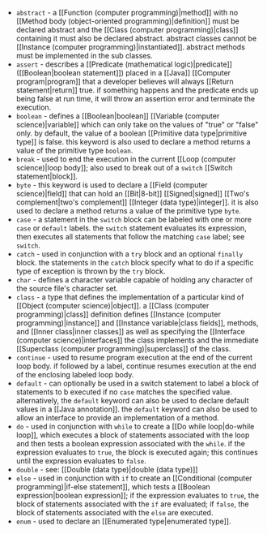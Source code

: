 - `abstract` - a [[Function (computer programming)|method]] with no [[Method body (object-oriented programming)|definition]] must be declared abstract and the [[Class (computer programming)|class]] containing it must also be declared abstract. abstract classes cannot be [[Instance (computer programming)|instantiated]]. abstract methods must be implemented in the sub classes.
- `assert` - describes a [[Predicate (mathematical logic)|predicate]] ([[Boolean|boolean statement]]) placed in a [[Java]] [[Computer program|program]] that a developer believes will always [[Return statement|return]] true. if something happens and the predicate ends up being false at run time, it will throw an assertion error and terminate the execution.
- `boolean` - defines a [[Boolean|boolean]] [[Variable (computer science)|variable]] which can only take on the values of "true" or "false" only. by default, the value of a boolean [[Primitive data type|primitive type]] is false. this keyword is also used to declare a method returns a value of the primitive type `boolean`.
- `break` - used to end the execution in the current [[Loop (computer science)|loop body]]; also used to break out of a `switch` [[Switch statement|block]].
- `byte` - this keyword is used to declare a [[Field (computer science)|field]] that can hold an [[Bit|8-bit]] [[Signed|signed]] [[Two's complement|two's complement]] [[Integer (data type)|integer]]. it is also used to declare a method returns a value of the primitive type `byte`.
- `case` - a statement in the `switch` block can be labeled with one or more `case` or `default` labels. the `switch` statement evaluates its expression, then executes all statements that follow the matching `case` label; see `switch`.
- `catch` - used in conjunction with a `try` block and an optional `finally` block. the statements in the `catch` block specify what to do if a specific type of exception is thrown by the `try` block.
- `char` - defines a character variable capable of holding any character of the source file's character set.
- `class` - a type that defines the implementation of a particular kind of [[Object (computer science)|object]]. a [[Class (computer programming)|class]] definition defines [[Instance (computer programming)|instance]] and [[Instance variable|class fields]], methods, and [[Inner class|inner classes]] as well as specifying the [[Interface (computer science)|interfaces]] the class implements and the immediate [[Superclass (computer programming)|superclass]] of the class.
- `continue` - used to resume program execution at the end of the current loop body. if followed by a label, continue resumes execution at the end of the enclosing labeled loop body.
- `default` - can optionally be used in a switch statement to label a block of statements to b executed if no `case` matches the specified value. alternatively, the `default` keyword can also be used to declare default values in a [[Java annotation]]. the `default` keyword can also be used to allow an interface to provide an implementation of a method.
- `do` - used in conjunction with `while` to create a [[Do while loop|do-while loop]], which executes a block of statements associated with the loop and then tests a boolean expression associated with the `while`. if the expression evaluates to `true`, the block is executed again; this continues until the expression evaluates to `false`.
- `double` - see: [[Double (data type)|double (data type)]]
- `else` - used in conjunction with `if` to create an [[Conditional (computer programming)|if-else statement]], which tests a [[Boolean expression|boolean expression]]; if the expression evaluates to `true`, the block of statements associated with the `if` are evaluated; if `false`, the block of statements associated with the `else` are executed.
- `enum` - used to declare an [[Enumerated type|enumerated type]]. 